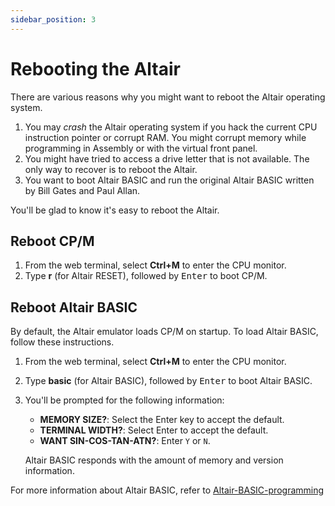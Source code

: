 ```yaml
---
sidebar_position: 3
---
```


# Rebooting the Altair

There are various reasons why you might want to reboot the Altair operating system.

1. You may *crash* the Altair operating system if you hack the current CPU instruction pointer or corrupt RAM. You might corrupt memory while programming in Assembly or with the virtual front panel.
1. You might have tried to access a drive letter that is not available. The only way to recover is to reboot the Altair.
1. You want to boot Altair BASIC and run the original Altair BASIC written by Bill Gates and Paul Allan.

You'll be glad to know it's easy to reboot the Altair.

## Reboot CP/M

1. From the web terminal, select **Ctrl+M** to enter the CPU monitor.
1. Type **r** (for Altair RESET), followed by <kbd>Enter</kbd> to boot CP/M.

## Reboot Altair BASIC

By default, the Altair emulator loads CP/M on startup. To load Altair BASIC, follow these instructions.

1. From the web terminal, select **Ctrl+M** to enter the CPU monitor.
1. Type **basic** (for Altair BASIC), followed by <kbd>Enter</kbd> to boot Altair BASIC.
1. You'll be prompted for the following information:

    * **MEMORY SIZE?**: Select the Enter key to accept the default.
    * **TERMINAL  WIDTH?**: Select Enter to accept the default.
    * **WANT SIN-COS-TAN-ATN?**: Enter `Y` or `N`.

    Altair BASIC responds with the amount of memory and version information.

For more information about Altair BASIC, refer to [Altair-BASIC-programming](Programming-the-Altair/Altair-BASIC-programming)
